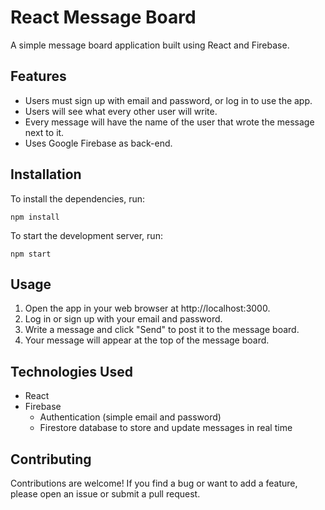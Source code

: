 
# React Message Board

A simple message board application built using React and Firebase.

## Features

- Users must sign up with email and password, or log in to use the app.
- Users will see what every other user will write.
- Every message will have the name of the user that wrote the message next to it.
- Uses Google Firebase as back-end.

## Installation

To install the dependencies, run:

    npm install

To start the development server, run:

	npm start


## Usage

1. Open the app in your web browser at http://localhost:3000.
2. Log in or sign up with your email and password.
3. Write a message and click "Send" to post it to the message board.
4. Your message will appear at the top of the message board.

## Technologies Used

- React
- Firebase
	- Authentication (simple email and password)
	- Firestore database to store and update messages in real time

## Contributing

Contributions are welcome! If you find a bug or want to add a feature, please open an issue or submit a pull request.
